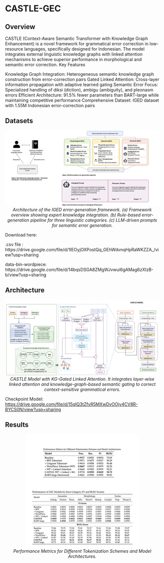 # CASTLE-GEC

## Overview
CASTLE (Context-Aware Semantic Transformer with Knowledge Graph Enhancement) is a novel framework for grammatical error correction in low-resource languages, specifically designed for Indonesian. The model integrates external linguistic knowledge graphs with linked attention mechanisms to achieve superior performance in morphological and semantic error correction.
Key Features

Knowledge Graph Integration: Heterogeneous semantic knowledge graph construction from error-correction pairs
Gated Linked Attention: Cross-layer information propagation with adaptive learned gating
Semantic Error Focus: Specialized handling of diksi (diction), ambigu (ambiguity), and pleonasm errors
Efficient Architecture: 91.5% fewer parameters than BART-large while maintaining competitive performance
Comprehensive Dataset: IGED dataset with 1.55M Indonesian error-correction pairs

## Datasets

<p align="center">
  <img src="assets/Figure_1-3.png" alt="IGED Architecture"/>
  <br>
  <em>Architecture of the IGED error-generation framework. (a) Framework overview showing expert knowledge integration. (b) Rule-based error-generation pipeline for three linguistic categories. (c) LLM-driven prompts for semantic error generation.</em>
</p>

Download here:
<p>.csv file : https://drive.google.com/file/d/1IEOyjOXPostQq_GEhWdvnqHpRaWKZZA_/view?usp=sharing</p>
<p>data-bin-wordpiece: https://drive.google.com/file/d/14bqsDSGA8ZMgWJvwui6gAMag6zXIzB-b/view?usp=sharing</p>

## Architecture
<p align="center">
  <img src="assets/Figure_2-3.png" alt="CASTLE Architecture"/>
  <br>
  <em>CASTLE Model with KG-Gated Linked Attention. It integrates layer-wise linked attention and knowledge-graph-based semantic gating to correct context-sensitive grammatical errors.</em>
</p>

Checkpoint Model:
https://drive.google.com/file/d/15qIQ3tZfyR5MXwDvOOjv4CV8R-BYCS0N/view?usp=sharing

## Results

<p align="center">
  <img src="results/results.png" alt="CASTLE results"/>
  <br>
  <em>Performance Metrics for Different Tokenization Schemes and Model Architectures.</em>
</p>

